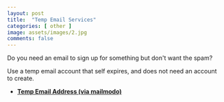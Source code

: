```yaml
---
layout: post
title:  "Temp Email Services"
categories: [ other ]
image: assets/images/2.jpg
comments: false
---
```


Do you need an email to sign up for something but don't want the spam?

Use a temp email account that self expires, and does not need an account to create.

+ **[Temp Email Address (via mailmodo)](https://www.mailmodo.com/guides/temporary-email-address/)** 

